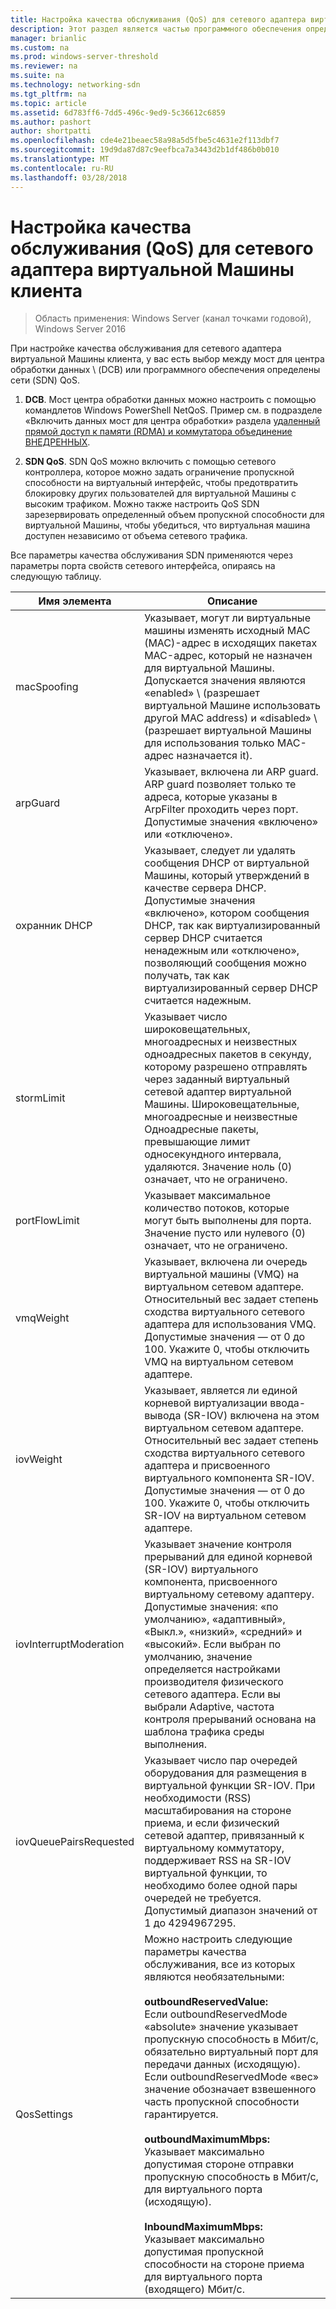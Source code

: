 ```yaml
---
title: Настройка качества обслуживания (QoS) для сетевого адаптера виртуальной Машины клиента
description: Этот раздел является частью программного обеспечения определены сетевые руководство о том, как управление рабочими нагрузками клиента и виртуальные сети в Windows Server 2016.
manager: brianlic
ms.custom: na
ms.prod: windows-server-threshold
ms.reviewer: na
ms.suite: na
ms.technology: networking-sdn
ms.tgt_pltfrm: na
ms.topic: article
ms.assetid: 6d783ff6-7dd5-496c-9ed9-5c36612c6859
ms.author: pashort
author: shortpatti
ms.openlocfilehash: cde4e21beaec58a98a5d5fbe5c4631e2f113dbf7
ms.sourcegitcommit: 19d9da87d87c9eefbca7a3443d2b1df486b0b010
ms.translationtype: MT
ms.contentlocale: ru-RU
ms.lasthandoff: 03/28/2018
---
```

# <a name="configure-quality-of-service-qos-for-a-tenant-vm-network-adapter"></a>Настройка качества обслуживания (QoS) для сетевого адаптера виртуальной Машины клиента

>Область применения: Windows Server (канал точками годовой), Windows Server 2016

При настройке качества обслуживания для сетевого адаптера виртуальной Машины клиента, у вас есть выбор между мост для центра обработки данных \ (DCB\) или программного обеспечения определены сети \(SDN\) QoS.

1.  **DCB**. Мост центра обработки данных можно настроить с помощью командлетов Windows PowerShell NetQoS. Пример см. в подразделе «Включить данных мост для центра обработки» раздела [удаленный прямой доступ к памяти (RDMA) и коммутатора объединение ВНЕДРЕННЫХ](../../../virtualization/hyper-v-virtual-switch/RDMA-and-Switch-Embedded-Teaming.md).

2.  **SDN QoS**. SDN QoS можно включить с помощью сетевого контроллера, которое можно задать ограничение пропускной способности на виртуальный интерфейс, чтобы предотвратить блокировку других пользователей для виртуальной Машины с высоким трафиком.  Можно также настроить QoS SDN зарезервировать определенный объем пропускной способности для виртуальной Машины, чтобы убедиться, что виртуальная машина доступен независимо от объема сетевого трафика.  

Все параметры качества обслуживания SDN применяются через параметры порта свойств сетевого интерфейса, опираясь на следующую таблицу.

|Имя элемента|Описание|
|------------|-----------| 
|macSpoofing|Указывает, могут ли виртуальные машины изменять исходный MAC \(MAC\)-адрес в исходящих пакетах MAC-адрес, который не назначен для виртуальной Машины. Допускается значения являются «enabled» \ (разрешает виртуальной Машине использовать другой MAC address\) и «disabled» \ (разрешает виртуальной Машины для использования только MAC-адрес назначается it\).|
|arpGuard|Указывает, включена ли ARP guard.  ARP guard позволяет только те адреса, которые указаны в ArpFilter проходить через порт.  Допустимые значения «включено» или «отключено».
|охранник DHCP|Указывает, следует ли удалять сообщения DHCP от виртуальной Машины, который утверждений в качестве сервера DHCP. Допустимые значения «включено», котором сообщения DHCP, так как виртуализированный сервер DHCP считается ненадежным или «отключено», позволяющий сообщения можно получать, так как виртуализированный сервер DHCP считается надежным.
|stormLimit|Указывает число широковещательных, многоадресных и неизвестных одноадресных пакетов в секунду, которому разрешено отправлять через заданный виртуальный сетевой адаптер виртуальной Машины. Широковещательные, многоадресные и неизвестные Одноадресные пакеты, превышающие лимит односекундного интервала, удаляются. Значение ноль \(0\) означает, что не ограничено.
|portFlowLimit|Указывает максимальное количество потоков, которые могут быть выполнены для порта.  Значение пусто или нулевого \(0\) означает, что не ограничено.
|vmqWeight|Указывает, включена ли очередь виртуальной машины (VMQ) на виртуальном сетевом адаптере. Относительный вес задает степень сходства виртуального сетевого адаптера для использования VMQ. Допустимые значения — от 0 до 100. Укажите 0, чтобы отключить VMQ на виртуальном сетевом адаптере.
|iovWeight|Указывает, является ли единой корневой виртуализации ввода-вывода \(SR-IOV\) включена на этом виртуальном сетевом адаптере. Относительный вес задает степень сходства виртуального сетевого адаптера и присвоенного виртуального компонента SR-IOV. Допустимые значения — от 0 до 100. Укажите 0, чтобы отключить SR-IOV на виртуальном сетевом адаптере. 
|iovInterruptModeration|Указывает значение контроля прерываний для единой корневой \(SR-IOV\) виртуального компонента, присвоенного виртуальному сетевому адаптеру. Допустимые значения: «по умолчанию», «адаптивный», «Выкл.», «низкий», «средний» и «высокий».   Если выбран по умолчанию, значение определяется настройками производителя физического сетевого адаптера.  Если вы выбрали Adaptive, частота контроля прерываний основана на шаблона трафика среды выполнения. 
|iovQueuePairsRequested|Указывает число пар очередей оборудования для размещения в виртуальной функции SR-IOV. При необходимости \(RSS\) масштабирования на стороне приема, и если физический сетевой адаптер, привязанный к виртуальному коммутатору, поддерживает RSS на SR-IOV виртуальной функции, то необходимо более одной пары очередей не требуется. Допустимый диапазон значений от 1 до 4294967295. 
|QosSettings|Можно настроить следующие параметры качества обслуживания, все из которых являются необязательными:  <br/><br />**outboundReservedValue:**<br/>Если outboundReservedMode «absolute» значение указывает пропускную способность в Мбит/с, обязательно виртуальный порт для передачи данных (исходящую). Если outboundReservedMode «вес» значение обозначает взвешенного часть пропускной способности гарантируется. <br/><br />**outboundMaximumMbps:**  <br/>Указывает максимально допустимая стороне отправки пропускную способность в Мбит/с, для виртуального порта (исходящую). <br/><br/>**InboundMaximumMbps:**  <br/>Указывает максимально допустимая пропускной способности на стороне приема для виртуального порта (входящего) Мбит/с. |